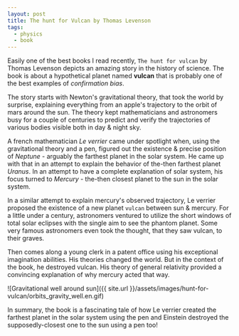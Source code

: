 ```yaml
---
layout: post
title: The hunt for Vulcan by Thomas Levenson
tags:
  - physics
  - book
---
```


Easily one of the best books I read recently, `The hunt for vulcan` by Thomas
Levenson depicts an amazing story in the history of science. The book is about a
hypothetical planet named **vulcan** that is probably one of the best examples of
 *confirmation bias*. 

The story starts with Newton's gravitational theory, that took the world by
surprise, explaining everything from an apple's trajectory to the orbit of mars around
the sun. The theory kept mathematicians and astronomers busy for a couple of
centuries to predict and verify the trajectories of various bodies visible both in day &
night sky. 

A french mathematician *Le verrier* came under spotlight when, using the
gravitational theory and a pen, figured out the existence & precise position of
*Neptune* - arguably the farthest planet in the solar system. He came up with that in
an attempt to explain the behavior of the-then farthest planet *Uranus*. In an
attempt to have a complete explanation of solar system, his focus turned to
*Mercury* - the-then closest planet to the sun in the solar system.

In a similar attempt to explain mercury's observed trajectory, Le verrier
proposed the existence of a new planet `vulcan` between sun & mercury. For a
little under a century, astronomers ventured to utilize the short windows of
total solar eclipses with the single aim to see the phantom planet. Some very famous
astronomers even took the thought, that they saw vulcan, to their graves.

Then comes along a young clerk in a patent office using his exceptional
imagination abilities. His theories changed the world. But in the context of the
book, he destroyed vulcan. His theory of general relativity provided a
convincing explanation of why mercury acted that way. 

![Gravitational well around sun]({{ site.url
}}/assets/images/hunt-for-vulcan/orbits_gravity_well.en.gif)

In summary, the book is a fascinating tale of how Le verrier created the
farthest planet in the solar system using the pen and Einstein destroyed the
supposedly-closest one to the sun using a pen too! 
